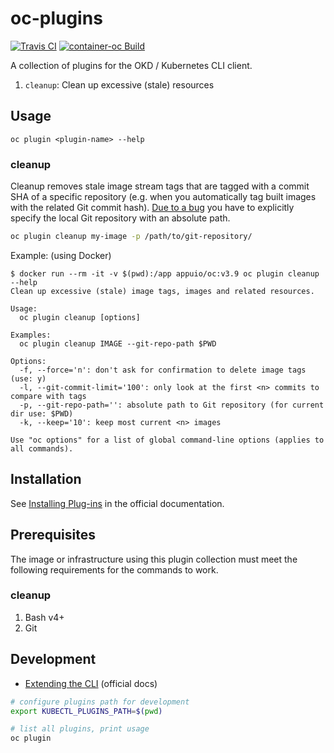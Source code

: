 oc-plugins
==========

[![Travis CI](https://travis-ci.com/appuio/oc-plugins.svg?branch=master)](https://travis-ci.com/appuio/oc-plugins)
[![container-oc Build](https://img.shields.io/docker/build/appuio/oc.svg)](https://hub.docker.com/r/appuio/oc/builds)

A collection of plugins for the OKD / Kubernetes CLI client.

1. `cleanup`: Clean up excessive (stale) resources

Usage
-----

```console
oc plugin <plugin-name> --help
```

### cleanup

Cleanup removes stale image stream tags that are tagged with a commit SHA of
a specific repository (e.g. when you automatically tag built images with the
related Git commit hash). [Due to a bug](https://github.com/kubernetes/kubernetes/issues/55708)
you have to explicitly specify the local Git repository with an absolute path.

```bash
oc plugin cleanup my-image -p /path/to/git-repository/
```

Example: (using Docker)

```console
$ docker run --rm -it -v $(pwd):/app appuio/oc:v3.9 oc plugin cleanup --help
Clean up excessive (stale) image tags, images and related resources.

Usage:
  oc plugin cleanup [options]

Examples:
  oc plugin cleanup IMAGE --git-repo-path $PWD

Options:
  -f, --force='n': don't ask for confirmation to delete image tags (use: y)
  -l, --git-commit-limit='100': only look at the first <n> commits to compare with tags
  -p, --git-repo-path='': absolute path to Git repository (for current dir use: $PWD)
  -k, --keep='10': keep most current <n> images

Use "oc options" for a list of global command-line options (applies to all commands).
```

Installation
------------

See [Installing Plug-ins](
https://docs.openshift.com/container-platform/3.9/cli_reference/extend_cli.html#cli-installing-plugins
) in the official documentation.

Prerequisites
-------------

The image or infrastructure using this plugin collection must meet the
following requirements for the commands to work.

### cleanup

1. Bash v4+
1. Git

Development
-----------

- [Extending the CLI](https://docs.openshift.com/container-platform/3.9/cli_reference/extend_cli.html)
  (official docs)

```bash
# configure plugins path for development
export KUBECTL_PLUGINS_PATH=$(pwd)

# list all plugins, print usage
oc plugin
```
